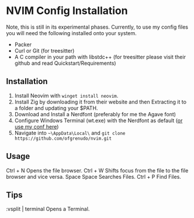 # NVIM Config Installation

Note, this is still in its experimental phases. Currently, to use my config files you will need the following installed onto your system.

- Packer
- Curl or Git (for treesitter)
- A C compiler in your path with libstdc++ (for treesitter please visit their github and read Quickstart/Requirements)

## Installation

1. Install Neovim with `winget install neovim`.
2. Install Zig by downloading it from their website and then Extracting it to a folder and updating your $PATH.
3. Download and Install a Nerdfont (preferably for me the Agave font)
4. Configure Windows Terminal (wt.exe) with the Nerdfont as default ([or use my conf here](https://github.com/ofgrenudo/confs/blob/main/configurations/wt_conf.json))
5. Navigate into `~\AppData\Local\` and `git clone https://github.com/ofgrenudo/nvim.git`

## Usage

Ctrl + N        Opens the file browser.
Ctrl + W        Shifts focus from the file to the file browser and vice versa.
Space Space     Searches Files.
Ctrl + P        Find Files.

## Tips

:vsplit | terminal      Opens a Terminal.




